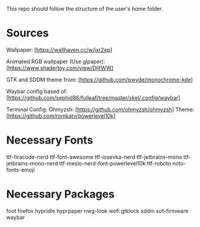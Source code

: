 This repo should follow the structure of the user's home folder.

# Sources
Wallpaper: [https://wallhaven.cc/w/jxr2ep]

Animated RGB wallpaper (Use glpaper): [https://www.shadertoy.com/view/DljfWW]

GTK and SDDM theme from: [https://github.com/pwyde/monochrome-kde]

Waybar config based of: [https://github.com/sephid86/fulleaf/tree/master/skel/.config/waybar]

Terminal Config:
Ohmyzsh: [https://github.com/ohmyzsh/ohmyzsh]
Theme: [https://github.com/romkatv/powerlevel10k]

# Necessary Fonts
ttf-firacode-nerd
ttf-font-awesome
ttf-iosevka-nerd
ttf-jetbrains-mono
ttf-jetbrains-mono-nerd
ttf-meslo-nerd-font-powerlevel10k
ttf-roboto
noto-fonts-emoji
# Necessary Packages
foot
firefox
hypridle
hyprpaper
nwg-look
wofi
gtklock
sddm
sof-firmware
waybar
